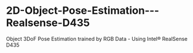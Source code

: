 # 2D-Object-Pose-Estimation---Realsense-D435
Object 3DoF Pose Estimation trained by RGB Data - Using Intel® RealSense D435
